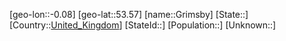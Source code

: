 ﻿---
location: [53.57,-0.08]
type: City
tags:
- geo/City


SpocWebEntityId: 30582
isDeleted: false
confidential: public

---
[geo-lon::-0.08]
[geo-lat::53.57]
[name::Grimsby]
[State::]
[Country::[United_Kingdom](geo/Continent/Europe/United_Kingdom.md)]
[StateId::]
[Population::]
[Unknown::]

